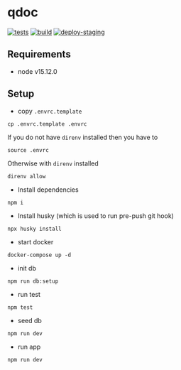 # qdoc

[![tests](https://github.com/qdoctech/qdoc/actions/workflows/tests-ci.yaml/badge.svg?branch=main)](https://github.com/qdoctech/qdoc/actions/workflows/tests-ci.yaml)
[![build](https://github.com/qdoctech/qdoc/actions/workflows/build-ci.yaml/badge.svg?branch=main)](https://github.com/qdoctech/qdoc/actions/workflows/build-ci.yaml)
[![deploy-staging](https://github.com/qdoctech/qdoc/actions/workflows/deploy-staging.yaml/badge.svg?branch=main)](https://github.com/qdoctech/qdoc/actions/workflows/deploy-staging.yaml)

## Requirements
- node v15.12.0

## Setup

- copy `.envrc.template`
```shell
cp .envrc.template .envrc
```

If you do not have `direnv` installed then you have to
```
source .envrc
```

Otherwise with `direnv` installed
```
direnv allow
```

- Install dependencies
```
npm i
```

- Install husky (which is used to run pre-push git hook)
```
npx husky install
```

- start docker
```shell
docker-compose up -d
```

- init db
```shell
npm run db:setup
```

- run test
```shell
npm test
```

- seed db
```shell
npm run dev
```


- run app
```shell
npm run dev
```
